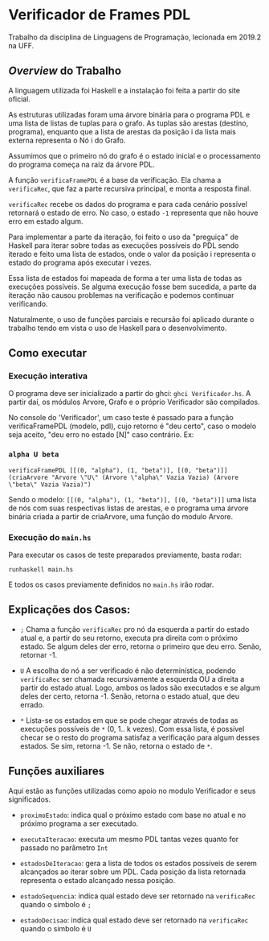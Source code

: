 # Verificador de Frames PDL

Trabalho da disciplina de Linguagens de Programação, lecionada em 2019.2 na UFF.

## *Overview* do Trabalho

A linguagem utilizada foi Haskell e a instalação foi feita a partir do site oficial.

As estruturas utilizadas foram uma árvore binária para o programa PDL e uma lista de listas de tuplas para o grafo. As tuplas são arestas (destino, programa), enquanto que a lista de arestas da posição i da lista mais externa representa o Nó i do Grafo.

Assumimos que o primeiro nó do grafo é o estado inicial e o processamento do programa começa na raiz da árvore PDL.

A função `verificaFramePDL` é a base da verificação. Ela chama a `verificaRec`, que faz a parte recursiva principal, e monta a resposta final.

`verificaRec` recebe os dados do programa e para cada cenário possível retornará o estado de erro. No caso, o estado `-1` representa que não houve erro em estado algum.

Para implementar a parte da iteração, foi feito o uso da "preguiça" de Haskell para iterar sobre todas as execuções possíveis do PDL sendo iterado e feito uma lista de estados, onde o valor da posição i representa o estado do programa após executar i vezes.

Essa lista de estados foi mapeada de forma a ter uma lista de todas as execuções possíveis. Se alguma execução fosse bem sucedida, a parte da iteração não causou problemas na verificação e podemos continuar verificando.

Naturalmente, o uso de funções parciais e recursão foi aplicado durante o trabalho tendo em vista o uso de Haskell para o desenvolvimento.

## Como executar

### Execução interativa

O programa deve ser inicializado a partir do ghci: `ghci Verificador.hs`. A partir daí, os módulos Arvore, Grafo e o próprio Verificador são compilados. 

No console do 'Verificador', um caso teste é passado para a função verificaFramePDL (modelo, pdl), cujo retorno é "deu certo", caso o modelo seja aceito, "deu erro no estado [N]" caso contrário. Ex:

### `alpha U beta`

`verificaFramePDL [[(0, "alpha"), (1, "beta")], [(0, "beta")]] (criaArvore "Arvore \"U\" (Arvore \"alpha\" Vazia Vazia) (Arvore \"beta\" Vazia Vazia)")`

Sendo o modelo: `[[(0, "alpha"), (1, "beta")], [(0, "beta")]]` uma lista de nós com suas respectivas listas de arestas, e o programa uma árvore binária criada a partir de criaArvore, uma função do modulo Arvore.

### Execução do `main.hs`

Para executar os casos de teste preparados previamente, basta rodar:

`runhaskell main.hs`

E todos os casos previamente definidos no `main.hs` irão rodar.

## Explicações dos Casos:

- `;` Chama a função `verificaRec` pro nó da esquerda a partir do estado atual e, a partir do seu retorno, executa pra direita com o próximo estado. Se algum deles der erro, retorna o primeiro que deu erro. Senão, retornar -1.

- `U` A escolha do nó a ser verificado é não determinística, podendo `verificaRec` ser chamada recursivamente a esquerda OU a direita a partir do estado atual. Logo, ambos os lados são executados e se algum deles der certo, retorna -1. Senão, retorna o estado atual, que deu errado.

- `*` Lista-se os estados em que se pode chegar através de todas as execuções possíveis de `*` (0, 1.. k vezes). Com essa lista, é possível checar se o resto do programa satisfaz a verificação para algum desses estados. Se sim, retorna -1. Se não, retorna o estado de `*`.

## Funções auxiliares

Aqui estão as funções utilizadas como apoio no modulo Verificador e seus significados.

- `proximoEstado`: indica qual o próximo estado com base no atual e no próximo programa a ser executado.

- `executaIteracao`: executa um mesmo PDL tantas vezes quanto for passado no parâmetro `Int`

- `estadosDeIteracao`: gera a lista de todos os estados possíveis de serem alcançados ao iterar sobre um PDL. Cada posição da lista retornada representa o estado alcançado nessa posição.

- `estadoSequencia`: indica qual estado deve ser retornado na `verificaRec` quando o simbolo é `;`

- `estadoDecisao`: indica qual estado deve ser retornado na `verificaRec` quando o simbolo é `U`